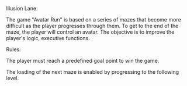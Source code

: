 Illusion Lane:

The game "Avatar Run" is based on a series of mazes that become more difficult as the player progresses through them. To get to the end of the maze, the player will control an avatar. The objective is to improve the player's logic, executive functions.

Rules:

The player must reach a predefined goal point to win the game.

The loading of the next maze is enabled by progressing to the following level.
